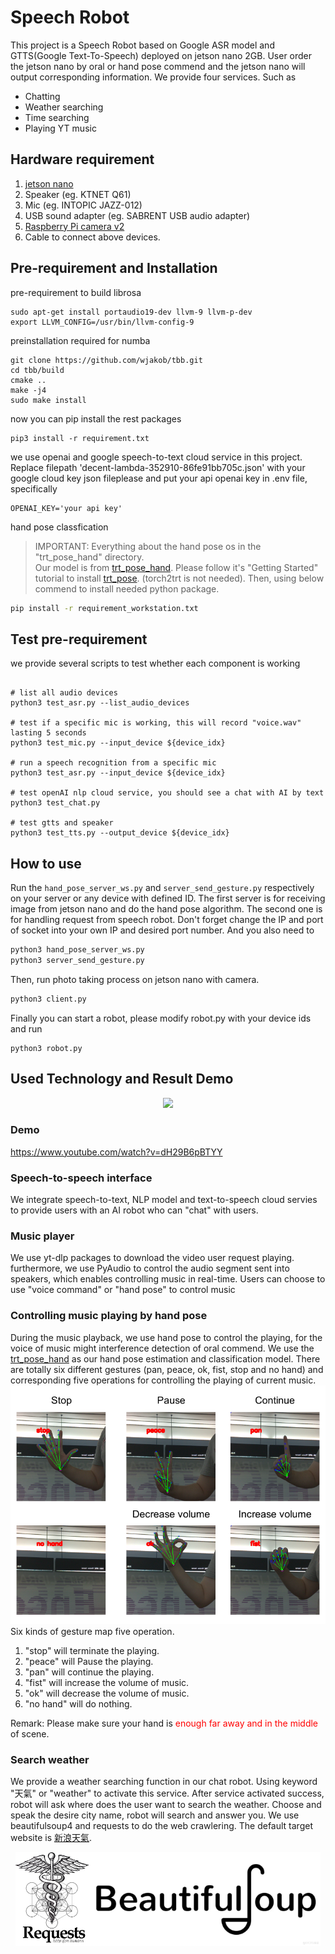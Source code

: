 # Speech Robot
This project is a Speech Robot based on Google ASR model and GTTS(Google Text-To-Speech) deployed on jetson nano 2GB. User order the jetson nano by oral or hand pose commend and the jetson nano will output corresponding information. We provide four services. Such as <br>
* Chatting
* Weather searching
* Time searching
* Playing YT music

## Hardware requirement
1. [jetson nano](https://www.nvidia.com/zh-tw/autonomous-machines/embedded-systems/jetson-nano/)
2. Speaker (eg. KTNET Q61)
3. Mic (eg. INTOPIC JAZZ-012)
4. USB sound adapter (eg. SABRENT USB audio adapter)
5. [Raspberry Pi camera v2](https://www.raspberrypi.com/products/camera-module-v2/)
6. Cable to connect above devices.

## Pre-requirement and Installation 
pre-requirement to build librosa
```
sudo apt-get install portaudio19-dev llvm-9 llvm-p-dev
export LLVM_CONFIG=/usr/bin/llvm-config-9
```
preinstallation required for numba
```
git clone https://github.com/wjakob/tbb.git
cd tbb/build
cmake ..
make -j4
sudo make install
```
now you can pip install the rest packages
```
pip3 install -r requirement.txt
```
we use openai and google speech-to-text cloud service in this project. Replace filepath 'decent-lambda-352910-86fe91bb705c.json' with your google cloud key json fileplease and put your api openai key in .env file, specifically
```
OPENAI_KEY='your api key'
```

hand pose classfication
> IMPORTANT: Everything about the hand pose os in the "trt_pose_hand" directory.<br>
 Our model is from [trt_pose_hand](https://github.com/NVIDIA-AI-IOT/trt_pose_hand). Please follow it's "Getting Started" tutorial to install [trt_pose](https://github.com/NVIDIA-AI-IOT/trt_pose). (torch2trt is not needed). Then, using below commend to install needed python package.
```sh
pip install -r requirement_workstation.txt
```
## Test pre-requirement
we provide several scripts to test whether each component is working
```

# list all audio devices
python3 test_asr.py --list_audio_devices

# test if a specific mic is working, this will record "voice.wav" lasting 5 seconds 
python3 test_mic.py --input_device ${device_idx}

# run a speech recognition from a specific mic
python3 test_asr.py --input_device ${device_idx}

# test openAI nlp cloud service, you should see a chat with AI by text
python3 test_chat.py

# test gtts and speaker
python3 test_tts.py --output_device ${device_idx}

```
## How to use

Run the ```hand_pose_server_ws.py``` and ```server_send_gesture.py``` respectively on your server or any device with defined ID. The first server is for receiving image from jetson nano and do the hand pose algorithm. The second one is for handling request from speech robot. Don't forget change the IP and port of socket into your own IP and desired port number. And you also need to 
```sh
python3 hand_pose_server_ws.py
python3 server_send_gesture.py
```
Then, run photo taking process on jetson nano with camera.
```sh
python3 client.py
```
Finally you can start a robot, please modify robot.py with your device ids and run
```
python3 robot.py
``` 
## Used Technology and Result Demo
<p align='center'><img src='./img/architecture.png' height=250></p>

### Demo
https://www.youtube.com/watch?v=dH29B6pBTYY
### Speech-to-speech interface
We integrate speech-to-text, NLP model and text-to-speech cloud servies to provide users with an AI robot who can "chat" with users.
### Music player
We use yt-dlp packages to download the video user request playing. furthermore, we use PyAudio to control the audio segment sent into speakers, which enables controlling music in real-time. Users can choose to use "voice command" or "hand pose" to control music
### Controlling music playing by hand pose
During the music playback, we use hand pose to control the playing, for the voice of music might interference detection of oral commend. We use the [trt_pose_hand](https://github.com/NVIDIA-AI-IOT/trt_pose_hand) as our hand pose estimation and classification model. There are totally six different gestures (pan, peace, ok, fist, stop and no hand) and corresponding five operations for controlling the playing of current music. 
![](./img/HandPose.png)
Six kinds of gesture map five operation.<br>
1. "stop" will terminate the playing.
2. "peace" will Pause the playing.
3. "pan" will continue the playing.
4. "fist" will increase the volume of music.
5. "ok" will decrease the volume of music.
6. "no hand" will do nothing.

Remark: Please make sure your hand is <font color='red'>enough far away and in the middle</font> of scene.

### Search weather
We provide a weather searching function in our chat robot. Using keyword "天氣" or "weather" to activate this service. After service activated success, robot will ask where does the user want to search the weather. Choose and speak the desire city name, robot will search and answer you. We use beautifulsoup4 and requests to do the web crawlering. The default target website is [新浪天氣](https://weather.sina.com.tw/tw_today.shtml).

<p align="center"><img src='./img/Requests.png' height=150><img src='./img/BS4.png' height=150></p>


